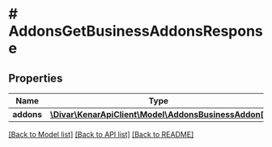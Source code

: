 # # AddonsGetBusinessAddonsResponse

## Properties

Name | Type | Description | Notes
------------ | ------------- | ------------- | -------------
**addons** | [**\Divar\KenarApiClient\Model\AddonsBusinessAddon[]**](AddonsBusinessAddon.md) |  | [optional]

[[Back to Model list]](../../README.md#models) [[Back to API list]](../../README.md#endpoints) [[Back to README]](../../README.md)
